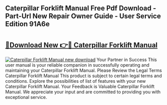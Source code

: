 ## Caterpillar Forklift Manual Free Pdf Download - Part-Url New Repair Owner Guide - User Service Edition 91A6e

# <h2><a href="http://bc219.oget.top/?id=Caterpillar+Forklift+Manual">🔗Download New 👉🔴 Caterpillar Forklift Manual</a></h2>

[![Caterpillar Forklift Manual new download](https://i.imgur.com/5g1atiW.png)](http://bc219.oget.top/?id=Caterpillar+Forklift+Manual)
Your Partner in Success This user manual is your reliable companion in successfully operating and maintaining your Caterpillar Forklift Manual. Please Review the Legal Terms Caterpillar Forklift Manual This product is subject to certain legal terms and conditions. Explore the possibilities of list of features with your new Caterpillar Forklift Manual. Your Feedback is Valuable Caterpillar Forklift Manual. We appreciate your input and are committed to providing you with exceptional service.
